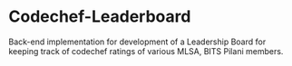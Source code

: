 # Codechef-Leaderboard
Back-end implementation for development of a Leadership Board for keeping track of codechef ratings of various MLSA, BITS Pilani members.
